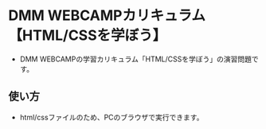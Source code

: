 # DMM WEBCAMPカリキュラム 【HTML/CSSを学ぼう】

- DMM WEBCAMPの学習カリキュラム「HTML/CSSを学ぼう」の演習問題です。

## 使い方
- html/cssファイルのため、PCのブラウザで実行できます。
